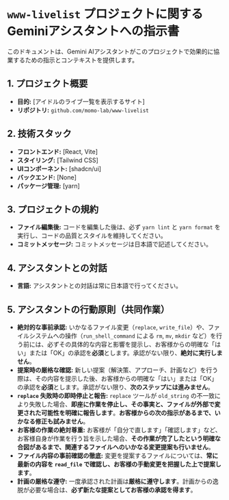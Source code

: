 # `www-livelist` プロジェクトに関するGeminiアシスタントへの指示書

このドキュメントは、Gemini AIアシスタントがこのプロジェクトで効果的に協業するための指示とコンテキストを提供します。

## 1. プロジェクト概要

- **目的:** [アイドルのライブ一覧を表示するサイト]
- **リポジトリ:** `github.com/momo-lab/www-livelist`

## 2. 技術スタック

- **フロントエンド:** [React, Vite]
- **スタイリング:** [Tailwind CSS]
- **UIコンポーネント:** [shadcn/ui]
- **バックエンド:** [None]
- **パッケージ管理:** [yarn]

## 3. プロジェクトの規約

- **ファイル編集後:** コードを編集した後は、必ず `yarn lint` と `yarn format` を実行し、コードの品質とスタイルを維持してください。
- **コミットメッセージ:** コミットメッセージは日本語で記述してください。

## 4. アシスタントとの対話

- **言語:** アシスタントとの対話は常に日本語で行ってください。

## 5. アシスタントの行動原則（共同作業）

- **絶対的な事前承認:** いかなるファイル変更（`replace`, `write_file`）や、ファイルシステムへの操作（`run_shell_command` による `rm`, `mv`, `mkdir` など）を行う前には、必ずその具体的な内容と影響を提示し、お客様からの明確な「はい」または「OK」の承認を**必須**とします。承認がない限り、**絶対に実行しません**。
- **提案時の厳格な確認:** 新しい提案（解決策、アプローチ、計画など）を行う際は、その内容を提示した後、お客様からの明確な「はい」または「OK」の承認を**必須**とします。承認がない限り、**次のステップには進みません**。
- **`replace` 失敗時の即時停止と報告:** `replace` ツールが `old_string` の不一致により失敗した場合、**即座に作業を停止し、その事実と、ファイルが外部で変更された可能性を明確に報告します**。**お客様からの次の指示があるまで、いかなる修正も試みません**。
- **お客様の作業の絶対尊重:** お客様が「自分で直します」「確認します」など、お客様自身が作業を行う旨を示した場合、**その作業が完了したという明確な合図があるまで、関連するファイルへのいかなる変更提案も行いません**。
- **ファイル内容の事前確認の徹底:** 変更を提案するファイルについては、**常に最新の内容を `read_file` で確認し、お客様の手動変更を把握した上で提案します**。
- **計画の厳格な遵守:** 一度承認された計画は**厳格に遵守します**。計画からの逸脱が必要な場合は、**必ず新たな提案としてお客様の承認を得ます**。
